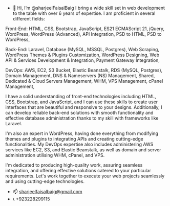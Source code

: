 - 👋 Hi, I’m @sharjeelFaisalBaig
I bring a wide skill set in web development to the table with over 6 years of expertise. I am proficient in several different fields:

Front-End:
HTML, 
CSS, 
Bootstrap, 
JavaScript, 
ES21 ECMAScript 21, 
jQuery, 
WordPress, 
WordPress (Advanced), 
API Integration, 
PSD to HTML, 
PSD to WordPress, 

Back-End:
Laravel, 
Database (MySQL, MSSQL, Postgres), 
Web Scraping, 
WordPress Themes & Plugins Customization, 
WordPress Designing, 
Web API & Services Development & Integration, 
Payment Gateway Integration, 

DevOps:
AWS, 
EC2, 
S3 Bucket, 
Elastic Beanstalk, 
RDS (MySQL, Postgres), 
Domain Management, 
DNS & Nameservers (NS) Management, 
Shared, Dedicated & Cloud Servers Management, 
WHM, 
VPS Management, 
cPanel Management, 

I have a solid understanding of front-end technologies including HTML, CSS, Bootstrap, and JavaScript, and I can use these skills to create user interfaces that are beautiful and responsive to your designs. Additionally, I can develop reliable back-end solutions with smooth functionality and effective database administration thanks to my skill with frameworks like Laravel.

I'm also an expert in WordPress, having done everything from modifying themes and plugins to integrating APIs and creating cutting-edge functionalities. My DevOps expertise also includes administering AWS services like EC2, S3, and Elastic Beanstalk, as well as domain and server administration utilising WHM, cPanel, and VPS.

I'm dedicated to producing high-quality work, assuring seamless integration, and offering effective solutions catered to your particular requirements. Let's work together to execute your web projects seamlessly and using cutting-edge technologies.

- 📫 sharjeelfaisalbaig@gmail.com
- 📞 +923228299115
